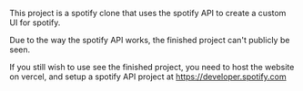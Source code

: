 This project is a spotify clone that uses the spotify API to create a custom UI for spotify.

Due to the way the spotify API works, the finished project can't publicly be seen.

If you still wish to use see the finished project, you need to host the website on vercel, and setup a spotify API project at https://developer.spotify.com